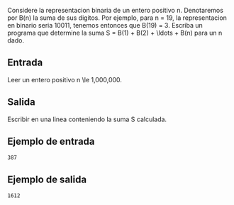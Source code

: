 Considere la  representacion binaria de un entero positivo n. Denotaremos por B(n) la suma de sus digitos. Por ejemplo, para n = 19, la representacion en binario seria 10011, tenemos entonces que B(19) = 3. Escriba un programa que determine la suma S = B(1) + B(2) + \ldots + B(n) para un n dado.



## Entrada



Leer un entero positivo n \le 1\,000\,000.



## Salida



Escribir en una linea conteniendo la suma S calculada.



## Ejemplo de entrada



```
387
```


## Ejemplo de salida



```
1612
```


